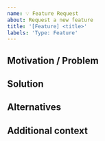 ```yaml
---
name: 💡 Feature Request
about: Request a new feature
title: '[Feature] <title>'
labels: 'Type: Feature'
---
```


## Motivation / Problem
<!--
Is your feature request related to a problem? 
Please describe in a clear and concise manner.
-->

## Solution
<!--
Describe the solution you'd like to see implemented.
A clear and concise description of what you want to happen.
-->

## Alternatives
<!--
Provide any alternatives you have considered.
A clear and concise description of any solutions or features you've considered.
-->

## Additional context
<!--
Add any other context or graphics (drag-and-drop an image) about the feature request here.
-->
